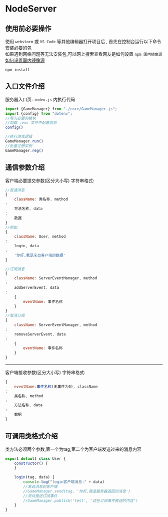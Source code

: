 # NodeServer

使用前必要操作
----
使用 `webstorm` 或 `VS Code` 等其他编辑器打开项目后 , 首先在控制台运行以下命令安装必要的包  
如果遇到网络问题等无法安装包,可以网上搜索查看网友是如何设置 `npm 国内镜像源`  [如何设置国内镜像源](https://www.cnblogs.com/bigron/p/17486819.html)

```
npm install
```

入口文件介绍
----
服务器入口页:  `index.js` 内执行代码

```javascript
import {GameManager} from "./core/GameManager.js";
import {config} from "dotenv";
//导入必要的模块
//加载 .env 文件中配置信息
config()

//执行游戏逻辑
GameManager.run()
//批量注册实例
GameManager.reg()
```

通信参数介绍
----
客户端必要提交参数(区分大小写)
字符串格式:

```javascript
//普通消息
{
    className: 类名称, method
:
    方法名称, data
:
    数据
}
//例如
{
    className: User, method
:
    login, data
:
    '你好,我是来自客户端的数据'
}

//订阅消息
{
    className: ServerEventManager, method
:
    addServerEvent, data
:
    {
        eventName: 事件名称
    }
}
//取消订阅
{
    className: ServerEventManager, method
:
    removeServerEvent, data
:
    {
        eventName: 事件名称
    }
}
```

----------------------------------------------
客户端接收参数(区分大小写)
字符串格式:

```javascript
{
    eventName:事件名称(无事件为0), className
:
    类名称, method
:
    方法名称, data
:
    数据
}
```

可调用类格式介绍
----
类方法必须两个参数,第一个为tag,第二个为客户端发送过来的消息内容

```javascript
export default class User {
    constructor() {
    }
    
    login(tag, data) {
        console.log("login客户端消息:" + data)
        //发送消息到客户端
        //GameManager.send(tag, '你好,我是服务器返回的消息')
        //测试推送订阅事件
        //GameManager.publish('test', '这些订阅事件推送的内容')
    }
}
```
